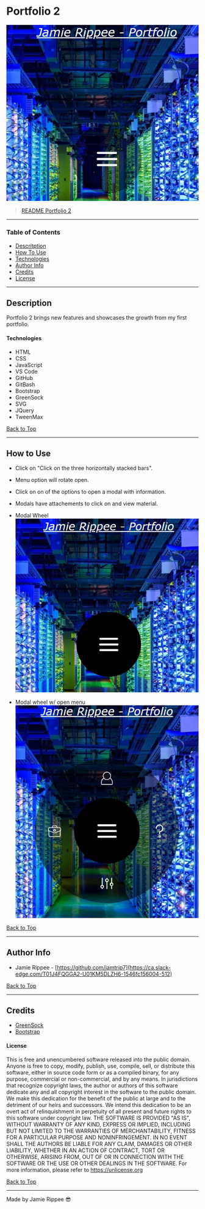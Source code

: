 # Portfolio 2

![Dashboard Image](assets/screenshot/screenshot1.jpg)
> [README Portfolio 2](https://jamtrip7.github.io/portfolio2/index.html)
---
### Table of Contents
- [Descritption](#description)
- [How To Use](#how-to-use)
- [Technologies](#technologies)
- [Author Info](#author-info)
- [Credits](#credits)
- [License](#license) 

---
## Description
Portfolio 2 brings new features and showcases the growth from my first portfolio.
#### Technologies
- HTML
- CSS
- JavaScript
- VS Code
- GitHub
- GitBash
- Bootstrap
- GreenSock
- SVG
- JQuery
- TweenMax
  
[Back to Top](#Portfolio-2)

---
## How to Use
- Click on "Click on the three horizontally stacked bars".
- Menu option will rotate open.
- Click on on of the options to open a modal with information.
- Modals have attachements to click on and view material.

- Modal Wheel
![Modal wheel](assets/screenshot/screenshot2.jpg)

- Modal wheel w/ open menu
![Modal wheel w/ open menu](assets/screenshot/screenshot3.jpg)
  
[Back to Top](#Portfolio-2)

---
## Author Info
- Jamie Rippee - [https://github.com/jamtrip7](https://ca.slack-edge.com/T01J4FQGGA2-U01KM5DLZH6-1546fc156004-512)
  
[Back to Top](#Portfolio-2)

---
## Credits
- [GreenSock](https://greensock.com/)
- [Bootstrap](https://getbootstrap.com/)

#### License ####
This is free and unencumbered software released into the public domain.
Anyone is free to copy, modify, publish, use, compile, sell, or
distribute this software, either in source code form or as a compiled
binary, for any purpose, commercial or non-commercial, and by any
means.
In jurisdictions that recognize copyright laws, the author or authors
of this software dedicate any and all copyright interest in the
software to the public domain. We make this dedication for the benefit
of the public at large and to the detriment of our heirs and
successors. We intend this dedication to be an overt act of
relinquishment in perpetuity of all present and future rights to this
software under copyright law.
THE SOFTWARE IS PROVIDED "AS IS", WITHOUT WARRANTY OF ANY KIND,
EXPRESS OR IMPLIED, INCLUDING BUT NOT LIMITED TO THE WARRANTIES OF
MERCHANTABILITY, FITNESS FOR A PARTICULAR PURPOSE AND NONINFRINGEMENT.
IN NO EVENT SHALL THE AUTHORS BE LIABLE FOR ANY CLAIM, DAMAGES OR
OTHER LIABILITY, WHETHER IN AN ACTION OF CONTRACT, TORT OR OTHERWISE,
ARISING FROM, OUT OF OR IN CONNECTION WITH THE SOFTWARE OR THE USE OR
OTHER DEALINGS IN THE SOFTWARE.
For more information, please refer to <https://unlicense.org>
   
[Back to Top](#Portfolio-2)

---
Made by Jamie Rippee :sunglasses:
